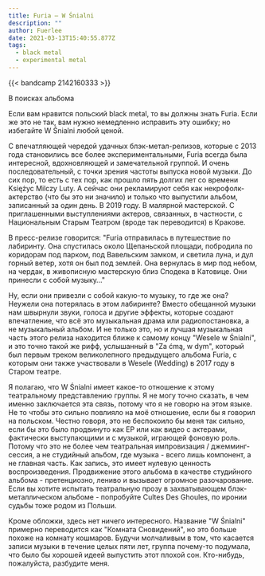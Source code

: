 ```yaml
---
title: Furia — W Śnialni
description: ""
author: Fuerlee
date: 2021-03-13T15:40:55.877Z
tags:
  - black metal
  - experimental metal
---
```

{{< bandcamp 2142160333 >}}

В поисках альбома

Если вам нравится польский black metal, то вы должны знать Furia. Если же это не так, вам нужно немедленно исправить эту ошибку; но избегайте W Śnialni любой ценой.

С впечатляющей чередой удачных блэк-метал-релизов, которые с 2013 года становились все более экспериментальными, Furia всегда была интересной, вдохновляющей и замечательной группой. И очень последовательный, с точки зрения частоты выпуска новой музыки. До сих пор, то есть с тех пор, как прошло пять долгих лет со времени Księżyc Milczy Luty. А сейчас они рекламируют себя как некрофолк-актерство (что бы это ни значило) и только что выпустили альбом, записанный за один день. В 2019 году. В малярной мастерской. С приглашенными выступлениями актеров, связанных, в частности, с Национальным Старым Театром (вроде так переводится) в Кракове.

В пресс-релизе говорится: "Furia отправилась в путешествие по лабиринту. Она спустилась около Щепаньской площади, побродила по коридорам под парком, под Вавельским замком, и светила луна, и дул горный ветер, хотя он был под землей. Она вернулась в мир под небом, на чердак, в живописную мастерскую близ Сподека в Катовице. Они принесли с собой музыку…"

Ну, если они привезли с собой какую-то музыку, то где же она? Неужели она потерялась в этом лабиринте? Вместо обещанной музыки нам швырнули звуки, голоса и другие эффекты, которые создают впечатление, что всё это музыкальная драма или радиопостановка, а не музыкальный альбом. И не только это, но и лучшая музыкальная часть этого релиза находится ближе к самому концу "Wesele w Śnialni", и это точно такой же рифф, услышанный в "Za ćmą, w dym", который был первым треком великолепного предыдущего альбома Furia, с которым они также участвовали в Wesele (Wedding) в 2017 году в Старом театре.

Я полагаю, что W Śnialni имеет какое-то отношение к этому театральному представлению группы. Я не могу точно сказать, в чем именно заключается эта связь, потому что я не говорю на этом языке. Не то чтобы это сильно повлияло на моё отношение, если бы я говорил на польском. Честно говоря, это не беспокоило бы меня так сильно, если бы это было продвинуто как EP или как видео с актерами, фактически выступающими и с музыкой, играющей фоновую роль. Потому что это не более чем театральная импровизация / джемминг-сессия, а не студийный альбом, где музыка - всего лишь компонент, а не главная часть. Как запись, это имеет нулевую ценность воспроизведения. Продвижение этого альбома в качестве студийного альбома - претенциозно, лениво и вызывает огромное разочарование. Если вы хотите испытать театральную прозу в захватывающем блэк-металлическом альбоме - попробуйте Cultes Des Ghoules, по иронии судьбы тоже родом из Польши.

Кроме обложки, здесь нет ничего интересного. Название "W Śnialni" примерно переводится как "Комната Сновидений", но это больше похоже на комнату кошмаров. Будучи молчаливым в том, что касается записи музыки в течение целых пяти лет, группа почему-то подумала, что было бы хорошей идеей выпустить этот плохой сон. Кто-нибудь, пожалуйста, разбудите меня. 